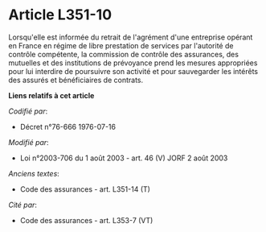 # Article L351-10

Lorsqu'elle est informée du retrait de l'agrément d'une entreprise opérant en France en régime de libre prestation de
services par l'autorité de contrôle compétente, la commission de contrôle des assurances, des mutuelles et des institutions
de prévoyance prend les mesures appropriées pour lui interdire de poursuivre son activité et pour sauvegarder les intérêts
des assurés et bénéficiaires de contrats.

**Liens relatifs à cet article**

_Codifié par_:

  - Décret n°76-666 1976-07-16

_Modifié par_:

  - Loi n°2003-706 du 1 août 2003 - art. 46 (V) JORF 2 août 2003

_Anciens textes_:

  - Code des assurances - art. L351-14 (T)

_Cité par_:

  - Code des assurances - art. L353-7 (VT)
